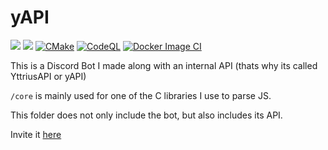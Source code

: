 # yAPI
![](https://img.shields.io/github/languages/code-size/exoad/yAPI) ![](https://img.shields.io/github/repo-size/exoad/yAPI) [![CMake](https://github.com/exoad/yAPI/actions/workflows/cmake.yml/badge.svg)](https://github.com/exoad/yAPI/actions/workflows/cmake.yml) [![CodeQL](https://github.com/exoad/yAPI/actions/workflows/codeql-analysis.yml/badge.svg)](https://github.com/exoad/yAPI/actions/workflows/codeql-analysis.yml) [![Docker Image CI](https://github.com/exoad/yAPI/actions/workflows/docker-image.yml/badge.svg)](https://github.com/exoad/yAPI/actions/workflows/docker-image.yml)

This is a Discord Bot I made along with an internal API (thats why its called YttriusAPI or yAPI)

`/core` is mainly used for one of the C libraries I use to parse JS.

This folder does not only include the bot, but also includes its API.

Invite it [here](https://discord.com/oauth2/authorize?client_id=871572127806017627&permissions=3154508918&scope=bot)
